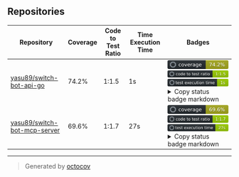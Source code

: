 ## Repositories

| Repository | Coverage | Code to Test Ratio | Time Execution Time | Badges |
| --- | --- | --- | --- | --- |
| [yasu89/switch-bot-api-go](https://github.com/yasu89/switch-bot-api-go) | 74.2% | 1:1.5 | 1s | ![yasu89/switch-bot-api-go](https://raw.githubusercontent.com/yasu89/octocovs/main/badges/yasu89/switch-bot-api-go/coverage.svg) ![yasu89/switch-bot-api-go](https://raw.githubusercontent.com/yasu89/octocovs/main/badges/yasu89/switch-bot-api-go/ratio.svg) ![yasu89/switch-bot-api-go](https://raw.githubusercontent.com/yasu89/octocovs/main/badges/yasu89/switch-bot-api-go/time.svg) <details><summary>Copy status badge markdown</summary>```![Coverage](https://raw.githubusercontent.com/yasu89/octocovs/main/badges/yasu89/switch-bot-api-go/coverage.svg)```<br>```![Code to Test Ratio](https://raw.githubusercontent.com/yasu89/octocovs/main/badges/yasu89/switch-bot-api-go/ratio.svg)```<br>```![Test Execution Time](https://raw.githubusercontent.com/yasu89/octocovs/main/badges/yasu89/switch-bot-api-go/time.svg)```</details> |
| [yasu89/switch-bot-mcp-server](https://github.com/yasu89/switch-bot-mcp-server) | 69.6% | 1:1.7 | 27s | ![yasu89/switch-bot-mcp-server](https://raw.githubusercontent.com/yasu89/octocovs/main/badges/yasu89/switch-bot-mcp-server/coverage.svg) ![yasu89/switch-bot-mcp-server](https://raw.githubusercontent.com/yasu89/octocovs/main/badges/yasu89/switch-bot-mcp-server/ratio.svg) ![yasu89/switch-bot-mcp-server](https://raw.githubusercontent.com/yasu89/octocovs/main/badges/yasu89/switch-bot-mcp-server/time.svg) <details><summary>Copy status badge markdown</summary>```![Coverage](https://raw.githubusercontent.com/yasu89/octocovs/main/badges/yasu89/switch-bot-mcp-server/coverage.svg)```<br>```![Code to Test Ratio](https://raw.githubusercontent.com/yasu89/octocovs/main/badges/yasu89/switch-bot-mcp-server/ratio.svg)```<br>```![Test Execution Time](https://raw.githubusercontent.com/yasu89/octocovs/main/badges/yasu89/switch-bot-mcp-server/time.svg)```</details> |

---

> Generated by [octocov](https://github.com/k1LoW/octocov)

